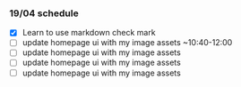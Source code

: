 
### 19/04 schedule
- [X] Learn to use markdown check mark
- [ ] update homepage ui with my image assets ~10:40-12:00
- [ ] update homepage ui with my image assets
- [ ] update homepage ui with my image assets
- [ ] update homepage ui with my image assets